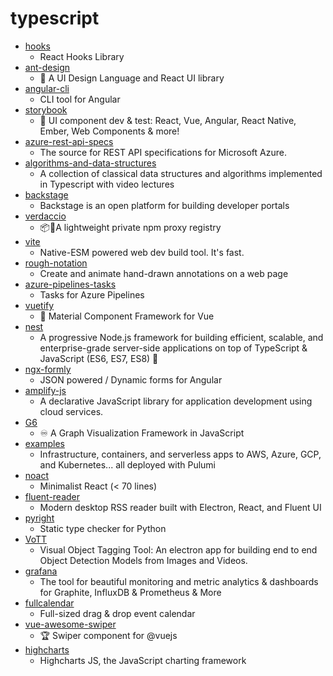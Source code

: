 # typescript
- [hooks](https://github.com/alibaba/hooks)
  - React Hooks Library
- [ant-design](https://github.com/ant-design/ant-design)
  - 🌈 A UI Design Language and React UI library
- [angular-cli](https://github.com/angular/angular-cli)
  - CLI tool for Angular
- [storybook](https://github.com/storybookjs/storybook)
  - 📓 UI component dev & test: React, Vue, Angular, React Native, Ember, Web Components & more!
- [azure-rest-api-specs](https://github.com/Azure/azure-rest-api-specs)
  - The source for REST API specifications for Microsoft Azure.
- [algorithms-and-data-structures](https://github.com/jeffzh4ng/algorithms-and-data-structures)
  - A collection of classical data structures and algorithms implemented in Typescript with video lectures
- [backstage](https://github.com/spotify/backstage)
  - Backstage is an open platform for building developer portals
- [verdaccio](https://github.com/verdaccio/verdaccio)
  - 📦🔐A lightweight private npm proxy registry
- [vite](https://github.com/vitejs/vite)
  - Native-ESM powered web dev build tool. It's fast.
- [rough-notation](https://github.com/rough-stuff/rough-notation)
  - Create and animate hand-drawn annotations on a web page
- [azure-pipelines-tasks](https://github.com/microsoft/azure-pipelines-tasks)
  - Tasks for Azure Pipelines
- [vuetify](https://github.com/vuetifyjs/vuetify)
  - 🐉 Material Component Framework for Vue
- [nest](https://github.com/nestjs/nest)
  - A progressive Node.js framework for building efficient, scalable, and enterprise-grade server-side applications on top of TypeScript & JavaScript (ES6, ES7, ES8) 🚀
- [ngx-formly](https://github.com/ngx-formly/ngx-formly)
  - JSON powered / Dynamic forms for Angular
- [amplify-js](https://github.com/aws-amplify/amplify-js)
  - A declarative JavaScript library for application development using cloud services.
- [G6](https://github.com/antvis/G6)
  - ♾ A Graph Visualization Framework in JavaScript
- [examples](https://github.com/pulumi/examples)
  - Infrastructure, containers, and serverless apps to AWS, Azure, GCP, and Kubernetes... all deployed with Pulumi
- [noact](https://github.com/ms-jpq/noact)
  - Minimalist React (< 70 lines)
- [fluent-reader](https://github.com/yang991178/fluent-reader)
  - Modern desktop RSS reader built with Electron, React, and Fluent UI
- [pyright](https://github.com/microsoft/pyright)
  - Static type checker for Python
- [VoTT](https://github.com/microsoft/VoTT)
  - Visual Object Tagging Tool: An electron app for building end to end Object Detection Models from Images and Videos.
- [grafana](https://github.com/grafana/grafana)
  - The tool for beautiful monitoring and metric analytics & dashboards for Graphite, InfluxDB & Prometheus & More
- [fullcalendar](https://github.com/fullcalendar/fullcalendar)
  - Full-sized drag & drop event calendar
- [vue-awesome-swiper](https://github.com/surmon-china/vue-awesome-swiper)
  - 🏆 Swiper component for @vuejs
- [highcharts](https://github.com/highcharts/highcharts)
  - Highcharts JS, the JavaScript charting framework
